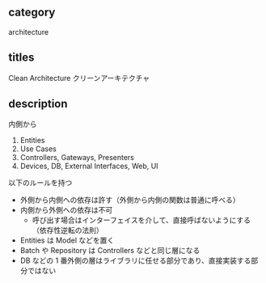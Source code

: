 ## category

architecture

## titles

Clean Architecture
クリーンアーキテクチャ

## description

内側から

1. Entities
1. Use Cases
1. Controllers, Gateways, Presenters
1. Devices, DB, External Interfaces, Web, UI

以下のルールを持つ

- 外側から内側への依存は許す（外側から内側の関数は普通に呼べる）
- 内側から外側への依存は不可
  - 呼び出す場合はインターフェイスを介して、直接呼ばないようにする（依存性逆転の法則）
- Entities は Model などを置く
- Batch や Repository は Controllers などと同じ層になる
- DB などの 1 番外側の層はライブラリに任せる部分であり、直接実装する部分ではない
